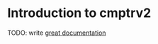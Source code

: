# Introduction to cmptrv2

TODO: write [great documentation](http://jacobian.org/writing/what-to-write/)
